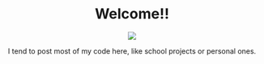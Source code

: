 <div id="banner" align="center">
  <h1>Welcome!!</h1>
  <img src="https://media1.tenor.com/m/5BYK-WS0__gAAAAd/cool-fun.gif">
</div>
<center><p>I tend to post most of my code here, like school projects or personal ones.</p></center>

